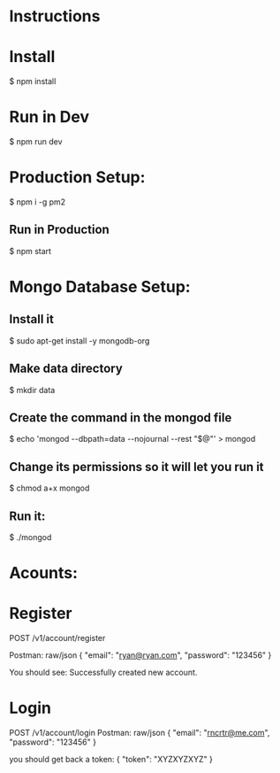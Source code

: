 # Instructions

# Install
$ npm install

# Run in Dev
$ npm run dev

# Production Setup:
$ npm i -g pm2

## Run in Production
$ npm start

# Mongo Database Setup:

## Install it
$ sudo apt-get install -y mongodb-org

## Make data directory
$ mkdir data

## Create the command in the mongod file
$ echo 'mongod --dbpath=data --nojournal --rest "$@"' > mongod

## Change its permissions so it will let you run it
$ chmod a+x mongod

## Run it:
$ ./mongod

# Acounts:

# Register
POST /v1/account/register

Postman: raw/json
{
	"email": "ryan@ryan.com",
	"password": "123456"
}

You should see: 
Successfully created new account.

# Login
POST /v1/account/login
Postman: raw/json
{
	"email": "rncrtr@me.com",
	"password": "123456"
}

you should get back a token:
{
    "token": "XYZXYZXYZ"
}